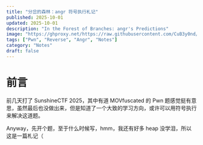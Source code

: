 ```yaml
---
title: "分岔的森林：angr 符号执行札记"
published: 2025-10-01
updated: 2025-10-01
description: "In the Forest of Branches: angr's Predictions"
image: "https://ghproxy.net/https://raw.githubusercontent.com/CuB3y0nd/picx-images-hosting/master/.26luturh6l.avif"
tags: ["Pwn", "Reverse", "Angr", "Notes"]
category: "Notes"
draft: false
---
```


# 前言

前几天打了 SunshineCTF 2025，其中有道 MOVfuscated 的 Pwn 题感觉挺有意思，虽然最后也没做出来，但是知道了一个大致的学习方向，或许可以用符号执行来解决这道题。

Anyway，先开个题，至于什么时候写，hmm，我还有好多 heap 没学泪，所以这是一篇札记（
